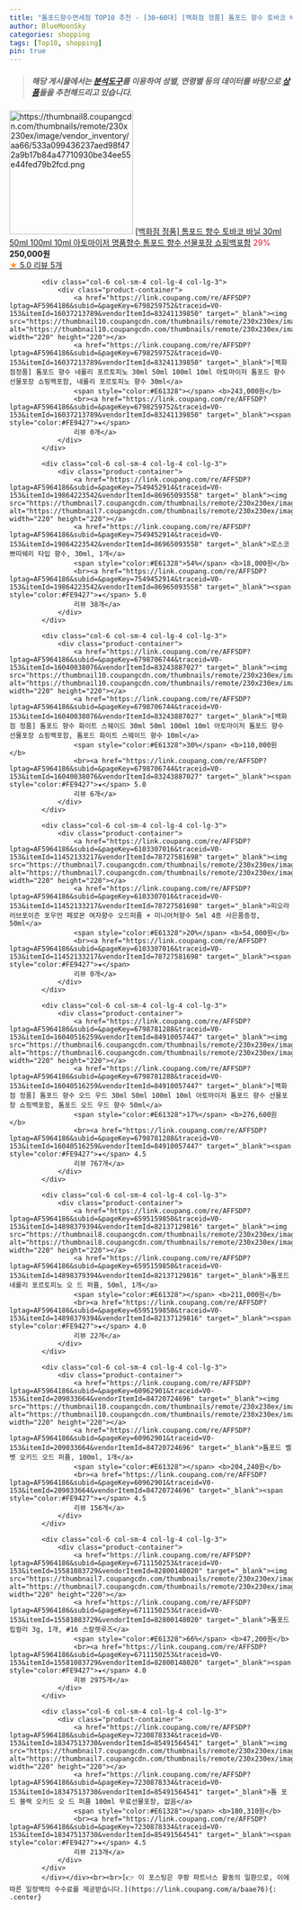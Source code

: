 ```yaml
---
title: "톰포드향수면세점 TOP10 추천 - [30~60대] [백화점 정품] 톰포드 향수 토바코 바닐 30ml 50ml 100ml 10ml 아토마이저 명품향수 톰포드 향수 선물포장 쇼핑"
author: BlueMoonSky
categories: shopping
tags: [Top10, shopping]
pin: true
---
```


> ##### 해당 게시물에서는 [**분석도구**](https://itemscout.io/)를 이용하여 **성별**, **연령별** 등의 데이터를 바탕으로 [**상품**](https://link.coupang.com/a/baae76)들을 추천해드리고 있습니다.
<div class="container"><div class="row">
            <div class="col-6 col-sm-4 col-lg-4 col-lg-3">
                <div class="product-container">
                    <a href="https://link.coupang.com/re/AFFSDP?lptag=AF5964186&subid=&pageKey=6798191405&traceid=V0-153&itemId=16036952949&vendorItemId=83240908978" target="_blank"><img src="https://thumbnail8.coupangcdn.com/thumbnails/remote/230x230ex/image/vendor_inventory/aa66/533a099436237aed98f472a9b17b84a47710930be34ee55e44fed79b2fcd.png" alt="https://thumbnail8.coupangcdn.com/thumbnails/remote/230x230ex/image/vendor_inventory/aa66/533a099436237aed98f472a9b17b84a47710930be34ee55e44fed79b2fcd.png" width="220" height="220"></a>
                    <a href="https://link.coupang.com/re/AFFSDP?lptag=AF5964186&subid=&pageKey=6798191405&traceid=V0-153&itemId=16036952949&vendorItemId=83240908978" target="_blank">[백화점 정품] 톰포드 향수 토바코 바닐 30ml 50ml 100ml 10ml 아토마이저 명품향수 톰포드 향수 선물포장 쇼핑백포함</a>
                    <span style="color:#E61328">29%</span> <b>250,000원</b>
                    <br><a href="https://link.coupang.com/re/AFFSDP?lptag=AF5964186&subid=&pageKey=6798191405&traceid=V0-153&itemId=16036952949&vendorItemId=83240908978" target="_blank"><span style="color:#FE9427">★</span> 5.0
                    리뷰 5개</a>
                </div>
            </div>
            
            <div class="col-6 col-sm-4 col-lg-4 col-lg-3">
                <div class="product-container">
                    <a href="https://link.coupang.com/re/AFFSDP?lptag=AF5964186&subid=&pageKey=6798259752&traceid=V0-153&itemId=16037213789&vendorItemId=83241139850" target="_blank"><img src="https://thumbnail10.coupangcdn.com/thumbnails/remote/230x230ex/image/vendor_inventory/8a63/7c2b5cbba9f6b8aeb29f4281d690f6cb4515c11305eabef284dcb9f072f0.png" alt="https://thumbnail10.coupangcdn.com/thumbnails/remote/230x230ex/image/vendor_inventory/8a63/7c2b5cbba9f6b8aeb29f4281d690f6cb4515c11305eabef284dcb9f072f0.png" width="220" height="220"></a>
                    <a href="https://link.coupang.com/re/AFFSDP?lptag=AF5964186&subid=&pageKey=6798259752&traceid=V0-153&itemId=16037213789&vendorItemId=83241139850" target="_blank">[백화점정품] 톰포드 향수 네롤리 포르토피노 30ml 50ml 100ml 10ml 아토마이저 톰포드 향수 선물포장 쇼핑백포함, 네롤리 포르토피노 향수 30ml</a>
                    <span style="color:#E61328"></span> <b>243,000원</b>
                    <br><a href="https://link.coupang.com/re/AFFSDP?lptag=AF5964186&subid=&pageKey=6798259752&traceid=V0-153&itemId=16037213789&vendorItemId=83241139850" target="_blank"><span style="color:#FE9427">★</span> 
                    리뷰 0개</a>
                </div>
            </div>
            
            <div class="col-6 col-sm-4 col-lg-4 col-lg-3">
                <div class="product-container">
                    <a href="https://link.coupang.com/re/AFFSDP?lptag=AF5964186&subid=&pageKey=7549452914&traceid=V0-153&itemId=19864223542&vendorItemId=86965093558" target="_blank"><img src="https://thumbnail7.coupangcdn.com/thumbnails/remote/230x230ex/image/vendor_inventory/c76b/e159859f3b5566869881a2a087314146787c7080b8cc9600eec2b8ad6ebd.jpg" alt="https://thumbnail7.coupangcdn.com/thumbnails/remote/230x230ex/image/vendor_inventory/c76b/e159859f3b5566869881a2a087314146787c7080b8cc9600eec2b8ad6ebd.jpg" width="220" height="220"></a>
                    <a href="https://link.coupang.com/re/AFFSDP?lptag=AF5964186&subid=&pageKey=7549452914&traceid=V0-153&itemId=19864223542&vendorItemId=86965093558" target="_blank">로스코 쁘띠쉐리 타입 향수, 30ml, 1개</a>
                    <span style="color:#E61328">54%</span> <b>18,000원</b>
                    <br><a href="https://link.coupang.com/re/AFFSDP?lptag=AF5964186&subid=&pageKey=7549452914&traceid=V0-153&itemId=19864223542&vendorItemId=86965093558" target="_blank"><span style="color:#FE9427">★</span> 5.0
                    리뷰 38개</a>
                </div>
            </div>
            
            <div class="col-6 col-sm-4 col-lg-4 col-lg-3">
                <div class="product-container">
                    <a href="https://link.coupang.com/re/AFFSDP?lptag=AF5964186&subid=&pageKey=6798706744&traceid=V0-153&itemId=16040038076&vendorItemId=83243887027" target="_blank"><img src="https://thumbnail10.coupangcdn.com/thumbnails/remote/230x230ex/image/vendor_inventory/3ae0/de9f60a4e6688981e7182471dc439bfb87216bbaa6f41ff442987d8f3a0d.jpg" alt="https://thumbnail10.coupangcdn.com/thumbnails/remote/230x230ex/image/vendor_inventory/3ae0/de9f60a4e6688981e7182471dc439bfb87216bbaa6f41ff442987d8f3a0d.jpg" width="220" height="220"></a>
                    <a href="https://link.coupang.com/re/AFFSDP?lptag=AF5964186&subid=&pageKey=6798706744&traceid=V0-153&itemId=16040038076&vendorItemId=83243887027" target="_blank">[백화점 정품] 톰포드 향수 화이트 스웨이드 30ml 50ml 100ml 10ml 아토마이저 톰포드 향수 선물포장 쇼핑백포함, 톰포드 화이트 스웨이드 향수 10ml</a>
                    <span style="color:#E61328">30%</span> <b>110,000원</b>
                    <br><a href="https://link.coupang.com/re/AFFSDP?lptag=AF5964186&subid=&pageKey=6798706744&traceid=V0-153&itemId=16040038076&vendorItemId=83243887027" target="_blank"><span style="color:#FE9427">★</span> 5.0
                    리뷰 6개</a>
                </div>
            </div>
            
            <div class="col-6 col-sm-4 col-lg-4 col-lg-3">
                <div class="product-container">
                    <a href="https://link.coupang.com/re/AFFSDP?lptag=AF5964186&subid=&pageKey=6103307016&traceid=V0-153&itemId=11452133217&vendorItemId=78727581698" target="_blank"><img src="https://thumbnail7.coupangcdn.com/thumbnails/remote/230x230ex/image/vendor_inventory/73d6/85642f81cb905da2a560ce57e3f199d2df94ae24445bfd39c05dc6ac9224.jpg" alt="https://thumbnail7.coupangcdn.com/thumbnails/remote/230x230ex/image/vendor_inventory/73d6/85642f81cb905da2a560ce57e3f199d2df94ae24445bfd39c05dc6ac9224.jpg" width="220" height="220"></a>
                    <a href="https://link.coupang.com/re/AFFSDP?lptag=AF5964186&subid=&pageKey=6103307016&traceid=V0-153&itemId=11452133217&vendorItemId=78727581698" target="_blank">피오라 러브포이즌 포우먼 페로몬 여자향수 오드퍼퓸 + 미니어처향수 5ml 4종 사은품증정, 50ml</a>
                    <span style="color:#E61328">20%</span> <b>54,000원</b>
                    <br><a href="https://link.coupang.com/re/AFFSDP?lptag=AF5964186&subid=&pageKey=6103307016&traceid=V0-153&itemId=11452133217&vendorItemId=78727581698" target="_blank"><span style="color:#FE9427">★</span> 
                    리뷰 0개</a>
                </div>
            </div>
            
            <div class="col-6 col-sm-4 col-lg-4 col-lg-3">
                <div class="product-container">
                    <a href="https://link.coupang.com/re/AFFSDP?lptag=AF5964186&subid=&pageKey=6798781288&traceid=V0-153&itemId=16040516259&vendorItemId=84910057447" target="_blank"><img src="https://thumbnail6.coupangcdn.com/thumbnails/remote/230x230ex/image/vendor_inventory/af5e/a46901fa37f0ad2ba5b350287bed0dd9d6b3b342a0761aa022e409d2964f.jpg" alt="https://thumbnail6.coupangcdn.com/thumbnails/remote/230x230ex/image/vendor_inventory/af5e/a46901fa37f0ad2ba5b350287bed0dd9d6b3b342a0761aa022e409d2964f.jpg" width="220" height="220"></a>
                    <a href="https://link.coupang.com/re/AFFSDP?lptag=AF5964186&subid=&pageKey=6798781288&traceid=V0-153&itemId=16040516259&vendorItemId=84910057447" target="_blank">[백화점 정품] 톰포드 향수 오드 우드 30ml 50ml 100ml 10ml 아토마이저 톰포드 향수 선물포장 쇼핑백포함, 톰포드 오드 우드 향수 50ml</a>
                    <span style="color:#E61328">17%</span> <b>276,600원</b>
                    <br><a href="https://link.coupang.com/re/AFFSDP?lptag=AF5964186&subid=&pageKey=6798781288&traceid=V0-153&itemId=16040516259&vendorItemId=84910057447" target="_blank"><span style="color:#FE9427">★</span> 4.5
                    리뷰 767개</a>
                </div>
            </div>
            
            <div class="col-6 col-sm-4 col-lg-4 col-lg-3">
                <div class="product-container">
                    <a href="https://link.coupang.com/re/AFFSDP?lptag=AF5964186&subid=&pageKey=6595159850&traceid=V0-153&itemId=14898379394&vendorItemId=82137129816" target="_blank"><img src="https://thumbnail8.coupangcdn.com/thumbnails/remote/230x230ex/image/vendor_inventory/6c72/2b5c624be183d6ba2216382e4171c7ca636fb43503300afffa110bc60c6a.JPG" alt="https://thumbnail8.coupangcdn.com/thumbnails/remote/230x230ex/image/vendor_inventory/6c72/2b5c624be183d6ba2216382e4171c7ca636fb43503300afffa110bc60c6a.JPG" width="220" height="220"></a>
                    <a href="https://link.coupang.com/re/AFFSDP?lptag=AF5964186&subid=&pageKey=6595159850&traceid=V0-153&itemId=14898379394&vendorItemId=82137129816" target="_blank">톰포드 네롤리 포르토피노 오 드 퍼퓸, 50ml, 1개</a>
                    <span style="color:#E61328"></span> <b>211,000원</b>
                    <br><a href="https://link.coupang.com/re/AFFSDP?lptag=AF5964186&subid=&pageKey=6595159850&traceid=V0-153&itemId=14898379394&vendorItemId=82137129816" target="_blank"><span style="color:#FE9427">★</span> 4.0
                    리뷰 22개</a>
                </div>
            </div>
            
            <div class="col-6 col-sm-4 col-lg-4 col-lg-3">
                <div class="product-container">
                    <a href="https://link.coupang.com/re/AFFSDP?lptag=AF5964186&subid=&pageKey=60962901&traceid=V0-153&itemId=209033664&vendorItemId=84720724696" target="_blank"><img src="https://thumbnail10.coupangcdn.com/thumbnails/remote/230x230ex/image/vendor_inventory/867a/dde44b6c15625777c9a3e6655b4e6e9f74f8493eb8ad446fae4723e27432.jpg" alt="https://thumbnail10.coupangcdn.com/thumbnails/remote/230x230ex/image/vendor_inventory/867a/dde44b6c15625777c9a3e6655b4e6e9f74f8493eb8ad446fae4723e27432.jpg" width="220" height="220"></a>
                    <a href="https://link.coupang.com/re/AFFSDP?lptag=AF5964186&subid=&pageKey=60962901&traceid=V0-153&itemId=209033664&vendorItemId=84720724696" target="_blank">톰포드 벨벳 오키드 오드 퍼퓸, 100ml, 1개</a>
                    <span style="color:#E61328"></span> <b>204,240원</b>
                    <br><a href="https://link.coupang.com/re/AFFSDP?lptag=AF5964186&subid=&pageKey=60962901&traceid=V0-153&itemId=209033664&vendorItemId=84720724696" target="_blank"><span style="color:#FE9427">★</span> 4.5
                    리뷰 156개</a>
                </div>
            </div>
            
            <div class="col-6 col-sm-4 col-lg-4 col-lg-3">
                <div class="product-container">
                    <a href="https://link.coupang.com/re/AFFSDP?lptag=AF5964186&subid=&pageKey=6711150253&traceid=V0-153&itemId=15581083729&vendorItemId=82800148020" target="_blank"><img src="https://thumbnail7.coupangcdn.com/thumbnails/remote/230x230ex/image/vendor_inventory/4f8f/054ab8d7256472ffa83d46b29d2037524b6c6a3067f8f0b679b9fd88284d.png" alt="https://thumbnail7.coupangcdn.com/thumbnails/remote/230x230ex/image/vendor_inventory/4f8f/054ab8d7256472ffa83d46b29d2037524b6c6a3067f8f0b679b9fd88284d.png" width="220" height="220"></a>
                    <a href="https://link.coupang.com/re/AFFSDP?lptag=AF5964186&subid=&pageKey=6711150253&traceid=V0-153&itemId=15581083729&vendorItemId=82800148020" target="_blank">톰포드 립컬러 3g, 1개, #16 스칼렛루즈</a>
                    <span style="color:#E61328">66%</span> <b>47,200원</b>
                    <br><a href="https://link.coupang.com/re/AFFSDP?lptag=AF5964186&subid=&pageKey=6711150253&traceid=V0-153&itemId=15581083729&vendorItemId=82800148020" target="_blank"><span style="color:#FE9427">★</span> 4.0
                    리뷰 2975개</a>
                </div>
            </div>
            
            <div class="col-6 col-sm-4 col-lg-4 col-lg-3">
                <div class="product-container">
                    <a href="https://link.coupang.com/re/AFFSDP?lptag=AF5964186&subid=&pageKey=7230878334&traceid=V0-153&itemId=18347513730&vendorItemId=85491564541" target="_blank"><img src="https://thumbnail7.coupangcdn.com/thumbnails/remote/230x230ex/image/vendor_inventory/a1ed/57305b1aa3d73d558f30345fee68f0107fb44300cb7a377ba0a6164e3657.jpg" alt="https://thumbnail7.coupangcdn.com/thumbnails/remote/230x230ex/image/vendor_inventory/a1ed/57305b1aa3d73d558f30345fee68f0107fb44300cb7a377ba0a6164e3657.jpg" width="220" height="220"></a>
                    <a href="https://link.coupang.com/re/AFFSDP?lptag=AF5964186&subid=&pageKey=7230878334&traceid=V0-153&itemId=18347513730&vendorItemId=85491564541" target="_blank">톰 포드 블랙 오키드 오 드 퍼퓸 100ml 무료선물포장, 없음</a>
                    <span style="color:#E61328"></span> <b>180,310원</b>
                    <br><a href="https://link.coupang.com/re/AFFSDP?lptag=AF5964186&subid=&pageKey=7230878334&traceid=V0-153&itemId=18347513730&vendorItemId=85491564541" target="_blank"><span style="color:#FE9427">★</span> 4.5
                    리뷰 213개</a>
                </div>
            </div>
            </div></div><br><br>[👉 이 포스팅은 쿠팡 파트너스 활동의 일환으로, 이에 따른 일정액의 수수료를 제공받습니다.](https://link.coupang.com/a/baae76){: .center}